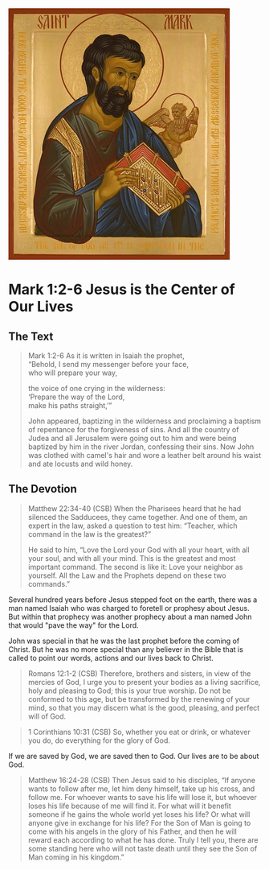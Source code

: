 <img class="intro-right" src="../images/art-mark.jpg">

# Mark 1:2-6 Jesus is the Center of Our Lives

## The Text

>Mark 1:2-6 As it is written in Isaiah the prophet,  
>“Behold, I send my messenger before your face,  
>who will prepare your way,  
>
>the voice of one crying in the wilderness:  
>‘Prepare the way of the Lord,  
>make his paths straight,’”
>
>John appeared, baptizing in the wilderness and proclaiming a baptism of repentance for the forgiveness of sins. And all the country of Judea and all Jerusalem were going out to him and were being baptized by him in the river Jordan, confessing their sins. Now John was clothed with camel's hair and wore a leather belt around his waist and ate locusts and wild honey.

## The Devotion

>Matthew 22:34-40 (CSB) When the Pharisees heard that he had silenced the Sadducees, they came together. And one of them, an expert in the law, asked a question to test him: “Teacher, which command in the law is the greatest?”
>
>He said to him, “Love the Lord your God with all your heart, with all your soul, and with all your mind. This is the greatest and most important command. The second is like it: Love your neighbor as yourself. All the Law and the Prophets depend on these two commands.”

Several hundred years before Jesus stepped foot on the earth, there was a man named Isaiah who was charged to foretell or prophesy about Jesus. But within that prophecy was another prophecy about a man named John that would "pave the way" for the Lord.

John was special in that he was the last prophet before the coming of Christ. But he was no more special than any believer in the Bible that is called to point our words, actions and our lives back to Christ.

>Romans 12:1-2 (CSB) Therefore, brothers and sisters, in view of the mercies of God, I urge you to present your bodies as a living sacrifice, holy and pleasing to God; this is your true worship. Do not be conformed to this age, but be transformed by the renewing of your mind, so that you may discern what is the good, pleasing, and perfect will of God.

>1 Corinthians 10:31 (CSB) So, whether you eat or drink, or whatever you do, do everything for the glory of God.

If we are saved by God, we are saved then to God. Our lives are to be about God.

>Matthew 16:24-28 (CSB) Then Jesus said to his disciples, “If anyone wants to follow after me, let him deny himself, take up his cross, and follow me. For whoever wants to save his life will lose it, but whoever loses his life because of me will find it. For what will it benefit someone if he gains the whole world yet loses his life? Or what will anyone give in exchange for his life? For the Son of Man is going to come with his angels in the glory of his Father, and then he will reward each according to what he has done. Truly I tell you, there are some standing here who will not taste death until they see the Son of Man coming in his kingdom.”
